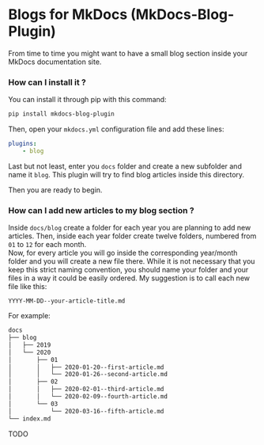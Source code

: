 # Blogs for MkDocs (MkDocs-Blog-Plugin)

From time to time you might want to have a 
small blog section inside your MkDocs 
documentation site. 

### How can I install it ?

You can install it through pip with this 
command:

```sh
pip install mkdocs-blog-plugin
```

Then, open your `mkdocs.yml` configuration 
file and add these lines:

```yaml
plugins:
    - blog
```

Last but not least, enter you `docs` folder 
and create a new subfolder and name it `blog`. 
This plugin will try to find blog articles 
inside this directory.  

Then you are ready to begin.

### How can I add new articles to my blog section ?

Inside `docs/blog` create a folder for each 
year you are planning to add new articles. 
Then, inside each year folder create twelve 
folders, numbered from `01` to `12` for each 
month.  
Now, for every article you will go inside 
the corresponding year/month folder and you 
will create a new file there.
While it is not necessary that you keep this 
strict naming convention, you should name 
your folder and your files in a way it could 
be easily ordered. My suggestion is to 
call each new file like this:

`YYYY-MM-DD--your-article-title.md`

For example:

```sh
docs
├── blog
│   ├── 2019
│   └── 2020
│       ├── 01
│       │   ├── 2020-01-20--first-article.md
│       │   └── 2020-01-26--second-article.md
│       ├── 02
│       │   ├── 2020-02-01--third-article.md
│       │   └── 2020-02-09--fourth-article.md
│       └── 03
│           └── 2020-03-16--fifth-article.md
└── index.md
```

TODO
